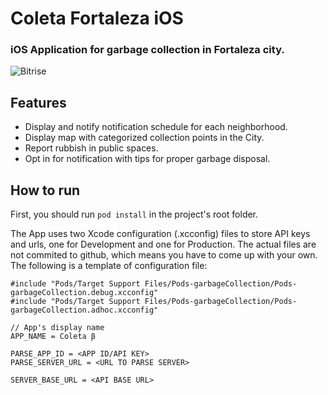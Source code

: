 # Coleta Fortaleza iOS
### iOS Application for garbage collection in Fortaleza city.

![Bitrise](https://img.shields.io/bitrise/611d80c3e4426016/develop?token=NLTcVrzsempHwsc2iyNriw)

## Features

- Display and notify notification schedule for each neighborhood.
- Display map with categorized collection points in the City.
- Report rubbish in public spaces.
- Opt in for notification with tips for proper garbage disposal.

## How to run

First, you should run `pod install` in the project's root folder.

The App uses two Xcode configuration (.xcconfig) files to store API keys and urls, one for Development and one for Production. The actual files are not commited to github, which means you have to come up with your own.
The following is a template of configuration file:

```
#include "Pods/Target Support Files/Pods-garbageCollection/Pods-garbageCollection.debug.xcconfig"
#include "Pods/Target Support Files/Pods-garbageCollection/Pods-garbageCollection.adhoc.xcconfig"

// App's display name
APP_NAME = Coleta β

PARSE_APP_ID = <APP ID/API KEY>
PARSE_SERVER_URL = <URL TO PARSE SERVER>

SERVER_BASE_URL = <API BASE URL>
```

